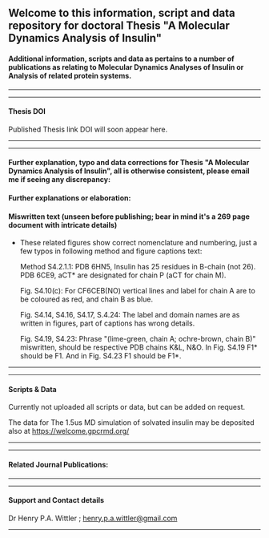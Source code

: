 ## Welcome to this information, script and data repository for doctoral Thesis "A Molecular Dynamics Analysis of Insulin"

#### Additional information, scripts and data as pertains to a number of publications as relating to Molecular Dynamics Analyses of Insulin or Analysis of related protein systems.
-----------------------------------------------------------------
----------------------------------------------------------------- 
#### Thesis DOI
Published Thesis link DOI will soon appear here.

-----------------------------------------------------------------
-----------------------------------------------------------------

#### Further explanation, typo and  data corrections for Thesis "A Molecular Dynamics Analysis of Insulin", all is otherwise consistent, please email me if seeing any discrepancy:


#### Further explanations or elaboration:

#### Miswritten text (unseen before publishing; bear in mind it's a 269 page document with intricate details)

- These related figures show correct nomenclature and numbering, just a few typos in following method and figure captions text:
  
  Method S4.2.1.1: PDB 6HN5, Insulin has 25 residues in B-chain (not 26). PDB 6CE9, aCT* are designated for chain P (aCT for chain M).
                   
  Fig. S4.10(c): For CF6CEB(NO) vertical lines and label for chain A are to be coloured as red, and chain B as blue.

  Fig. S4.14, S4.16, S4.17, S.4.24: The label and domain names are as written in figures, part of captions has wrong details.

  Fig. S4.19, S4.23: Phrase "(lime-green, chain A; ochre-brown, chain B)" miswritten, should be respective PDB chains K&L, N&O. 
  In Fig. S4.19 F1* should be F1. And in Fig. S4.23 F1 should be F1*.

 
-----------------------------------------------------------------
-----------------------------------------------------------------
#### Scripts & Data 

Currently not uploaded all scripts or data, but can be added on request.

The data for The 1.5us MD simulation of solvated insulin may be deposited also at https://welcome.gpcrmd.org/ 

-----------------------------------------------------------------
-----------------------------------------------------------------

#### Related Journal Publications:

-----------------------------------------------------------------
-----------------------------------------------------------------
#### Support and Contact details

Dr Henry P.A. Wittler ;
henry.p.a.wittler@gmail.com

-----------------------------------------------------------------
